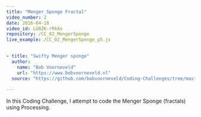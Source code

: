 ```yaml
---
title: "Menger Sponge Fractal"
video_number: 2
date: 2016-04-18
video_id: LG8ZK-rRkXo
repository: /CC_02_MengerSponge
live_example: /CC_02_MengerSponge_p5.js

  
- title: "Swifty Menger sponge"
  author:
    name: "Bob Voorneveld"
    url: "https://www.bobvoorneveld.nl"
  source: "https://github.com/bobvoorneveld/Coding-Challenges/tree/master/CC002-Menger%20Sponge%20Fractal"
  
---
```


In this Coding Challenge, I attempt to code the Menger Sponge (fractals) using Processing.

